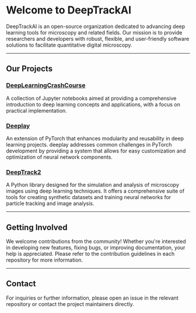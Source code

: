 # Welcome to DeepTrackAI

DeepTrackAI is an open-source organization dedicated to advancing deep learning tools for microscopy and related fields. Our mission is to provide researchers and developers with robust, flexible, and user-friendly software solutions to facilitate quantitative digital microscopy.

---

## Our Projects

### [DeepLearningCrashCourse](https://github.com/DeepTrackAI/DeepLearningCrashCourse)
A collection of Jupyter notebooks aimed at providing a comprehensive introduction to deep learning concepts and applications, with a focus on practical implementation.

### [Deeplay](https://github.com/DeepTrackAI/deeplay)
An extension of PyTorch that enhances modularity and reusability in deep learning projects. deeplay addresses common challenges in PyTorch development by providing a system that allows for easy customization and optimization of neural network components.

### [DeepTrack2](https://github.com/DeepTrackAI/DeepTrack2)
A Python library designed for the simulation and analysis of microscopy images using deep learning techniques. It offers a comprehensive suite of tools for creating synthetic datasets and training neural networks for particle tracking and image analysis.

---

## Getting Involved

We welcome contributions from the community! Whether you're interested in developing new features, fixing bugs, or improving documentation, your help is appreciated. Please refer to the contribution guidelines in each repository for more information.

---

## Contact

For inquiries or further information, please open an issue in the relevant repository or contact the project maintainers directly.
